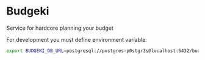 # Budgeki

Service for hardcore planning your budget


For development you must define environment variable:
```bash
export BUDGEKI_DB_URL=postgresql://postgres:p0stgr3s@localhost:5432/budgeki_dev
```
